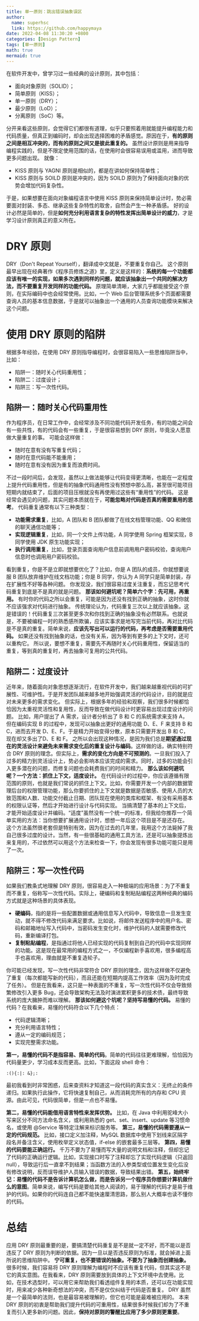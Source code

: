 ```yaml
---
title: 单一原则：跳出错误抽象误区
author:
  name: superhsc
  link: https://github.com/happymaya
date: 2022-04-08 11:30:20 +0800
categories: [Design Pattern]
tags: [单一原则]
math: true
mermaid: true
---
```


在软件开发中，曾学习过一些经典的设计原则，其中包括：

- 面向对象原则（SOLID）；
- 简单原则（KISS）；
- 单一原则（DRY）；
- 最少原则（LoD）；
- 分离原则（SoC）等。

分开来看这些原则，会觉得它们都很有道理，似乎只要照着用就能提升编程能力和代码质量，但真正到编码时，却会出现选择困难的矛盾感觉。原因在于，**有的原则之间是相互冲突的，而有的原则之间又是彼此重复的。** 
虽然设计原则是用来指导编程实践的，但是不限定使用范围的话，在使用时会很容易误用或滥用，进而导致更多问题出现。
就像：

- KISS 原则与 YAGNI 原则是相似的，都是在讲如何保持简单性；
- KISS 原则与 SOILD 原则是冲突的，因为 SOILD 原则为了保持面向对象的优势会增加代码复杂性。

于是，如果想要在面向对象编程语言中使用 KISS 原则来保持简单设计时，势必需要面对封装、多态、继承这些复杂特性的取舍，自然会产生一种矛盾感。
好的设计必然是简单的，但是**如何充分利用语言复杂的特性发挥出简单设计的威力**，才是学习设计原则真正的意义所在。
# DRY 原则
DRY（Don't Repeat Yourself），翻译成中文就是，不要重复你自己。
这个原则最早出现在经典著作《程序员修炼之道》里，定义是这样的：**系统的每一个功能都应该有唯一的实现，如果多次遇到同样的问题，就应该抽象出一个共同的解决方法，而不要重复开发同样的功能代码。**
原理简单清晰，大家几乎都能接受这个原则，在实际编码中也会经常使用。比如，一个 Web 后台管理系统多个页面都需要查询人员的基本信息数据，于是就可以抽象出一个通用的人员查询功能模块来解决这个问题。

# 使用 DRY 原则的陷阱
根据多年经验，在使用 DRY 原则指导编程时，会很容易陷入一些思维陷阱当中，比如：

- 陷阱一：随时关心代码重用性；
- 陷阱二：过度设计；
- 陷阱三：写一次性代码。
## 陷阱一：随时关心代码重用性
作为程序员，在日常工作中，会经常涉及不同功能代码开发任务，有的功能之间会有一些共性，有的代码会有一些重复，于是很容易想到 DRY 原则，毕竟没人愿意做大量重复的事。
可能会这样做：

- 随时在意有没有写重复代码；
- 随时在意代码能不能重用；
- 随时在意有没有因为重复而浪费时间。

不过一段时间后，会发现，虽然以上做法能够让代码变得更清晰，也能在一定程度上提升代码重用性，但是有的抽象代码通用性没有预想中那么高，甚至很可能项目短期内就结束了，后面的项目压根就没有再使用过这些有“重用性”的代码。
这是经常会遇见的问题，其实问题本质就在于，**可能忽略对代码是否真的需要重用的思考**。
代码重复通常有以下三种类型：

- **功能需求重复**，比如，A 团队和 B 团队都做了在线文档管理功能、QQ 和微信的聊天通信功能等；
- **实现逻辑重复**，比如，同一个文件上传功能，A 同学使用 Spring 框架实现，B 同学使用 JDK 原生功能实现；
- **执行调用重复**，比如，登录页面查询用户信息前调用用户密码校验，查询用户信息时也调用用户密码校验。

看到重复，你是不是立即就想要优化了？比如，你是 A 团队的成员，你就想要说服 B 团队放弃维护在线文档功能；你是 B 同学，你认为 A 同学只是简单封装，存在扩展性不好等各种问题。
你发现没，我们很容易过度关注重复，而忘记思考代码重复到底是不是真的就是问题。
**那该如何避坑呢？简单六个字：先可用，再重用。**
有时你的代码之所以会重复，可能是因为还没有找到正确的抽象，这时你就不应该强求对代码进行抽象。
传统理论认为，代码重复三次以上就应该抽象。这是错误的！代码重复三次甚至更多次和你找到正确的抽象没有必然联系。也就说是，不要被编程一时的熟悉感所欺骗，应该实事求是地写完当前代码，再对比代码是不是真的重复。简单来说，**应该先写出可以运行的代码，再考虑是否需要重用代码。**
如果还没有找到抽象的话，也没有关系，因为等到有更多的上下文时，还可以重构它。
所以说，要想不重复，需要先不再随时关心代码重用性，保留适当的重复，等到真的重复时，再去抽象可复用的公共代码。
## 陷阱二：过度设计
近年来，随着面向对象思想逐渐流行，在软件开发中，我们越来越重视代码的可扩展性、可维护性。于是开发团队越来越多地开始强调灵活的代码设计，目的就是应对未来更多的需求变化。
但实际上，根据多年的经验和观察，我们很多时候都恰恰因为太重视灵活性和复用性，反而导致在做代码设计时更容易出现过度设计的问题。
比如，用户提出了 A 需求，设计者分析出了 B 和 C 的系统需求来支持 A，但在编码实现 B 的过程中，发现可以抽象出更好的通用功能 D、E、F 来支持 B 和 C，进而去开发 D、E、F。于是精力开始变得分散，原本只需要开发出 B 和 C，现在却又多出了D、E 和 F。
之所以会出现这种情况，是因为我们总是**期望通过现在的灵活设计来避免未来需求变化后的重复设计与编码**。这样做的话，确实特别符合 DRY 原则的理念。但实际上，**需求的变化方向是不可预测的**。一旦我们投入了过多的精力到灵活设计上，势必会影响本应该完成的需求。同时，过多的功能会引入更多潜在的问题，而修复问题也会耗费我们的时间和精力。
**那么该如何避坑呢？一个方法：抓住上下文，适度设计。**
在代码设计的过程中，你应该遵循有限范围的原则，也就是我们常说的抓住上下文。比如，你需要开发一个内部的数据管理后台的权限管理功能，那么你要抓住的上下文就是数据是否敏感、使用人员的大致范围和人数、功能交付截止日期、团队现在使用的类库和框架、有没有采用基本的权限认证等，然后才开始进行设计与代码实现。
当搞清楚了基本的上下文后，才能开始适度设计并编码。“适度”虽然没有一个统一的标准，但我给你推荐一个简单实用的方法：当你想要扩展通用设计时，想想一年后这个项目是不是还存在。
这个方法虽然很老套但是特别有效，因为在过去的几年里，我用这个方法毙掉了我自己很多过度的设计。当然，有一些很基础的通用工具方法，还是可以抽象提炼出来复用的，不过依然可以用这个方法来检查一下，你会发现有很多功能可能只是用了一次。
## 陷阱三：写一次性代码
如果我们教条式地理解 DRY 原则，很容易走入一种极端的应用场景：为了不重复而不重复，俗称写一次性代码。实际上，硬编码和复制粘贴编程这两种经典的编码方式就是这种场景的具体表现。

- **硬编码**，指的是将一些配置数据或通用信息写入代码中，导致信息一旦发生变动，就不得不修改代码来满足要求。比如说，将邮件发送程序中的用户名、密码和邮箱地址写入代码中，当密码发生变化时，维护代码的人就需要修改代码，重新编译打包。
- **复制粘贴编程**，是指通过将他人已经实现的代码复制到自己的代码中实现同样的功能。这是现在最常用的编程方式之一，不仅编程新手喜欢用，很多编程高手也喜欢用，理由就是不重复造轮子。

你可能已经发现，写一次性代码非常符合 DRY 原则的理念，因为这样做不仅避免了重复（每次都能写新的代码），而且还能在短期内提高工作效率（因为及时完成了任务）。
但是在我看来，这只是一种表面的不重复，写一次性代码不仅会导致频繁修改引入更多 Bug，还会导致架构无法及时演进累积更多的技术债，最终导致系统的庞大臃肿而难以理解。
**那该如何避这个坑呢？坚持写易懂的代码。**
易懂的代码？在我看来，易懂的代码符合以下几个特点：

- 代码逻辑清晰；
- 充分利用语言特性；
- 遵从一定的编码规范；
- 实现完整需求功能。

**第一，易懂的代码不是指容易、简单的代码**。简单的代码往往更难理解，恰恰因为代码量更少，学习成本反而更高。比如，下面这段 shell 命令：
```shell
:(){:|: &};:
```
最初我看到时非常困惑，后来查资料才知道这一段代码的真实含义：无终止的条件递归。如果执行此操作，它将快速复制自己，从而消耗完所有的内存和 CPU 资源。由此可见，代码很简单，但是一点也不易懂。

**第二，易懂的代码能借用语言特性来发挥优势。** 比如，在 Java 中利用驼峰大小写来区分不同方法命名含义，或利用熟悉的 get、set、insert、update 等习惯命名，或使用 @Service 等特定注解来标识服务等。
**第三，易懂的代码需要遵从一定的代码规范。** 比如，接口定义加注释，MySQL 数据库中使用下划线来区隔字段名并备注含义，使用枚举定义状态值，if-else 的嵌套最多三层等。
**第四，易懂的代码要能正确运行。** 千万不要为了易懂而写大量的说明文档和注释，但却忘记了代码的正确运行逻辑。比如，实现接口时写了注释却忘了实现代码逻辑（只返回 null），导致运行后一直拿不到结果；当函数方法的入参类型或位置发生变化后没有修改说明，反而误导维护人员输入错误的数据，导致结果出错。
**第五，始终牢记：易懂的代码不是告诉计算机怎么做，而是告诉另一个程序员你想要计算机做什么的意图**。简单来说，编写代码是要给其他人阅读的，易于理解的代码才是易于维护的代码。如果你的代码连自己都不能快速厘清思路，那么别人大概率也读不懂你的代码。
# 总结
应用 DRY 原则最重要的是，要搞清楚代码重复是不是就一定不好，而不能以是否违反了 DRY 原则为判断的依据。因为一旦以是否违反原则为标准，就会掉进上面所说的思维陷阱中。
**宁可重复，也不要错误的抽象。不要为了抽象而创建抽象。**
很多时候，我们容易将 DRY 原则理解为编程时不应该有重复代码，但其实这不是它的真实意图。在我看来，DRY 原则需要放到具体的上下文环境中去使用。比如，在技术选型时，可以用它来帮助我们看透组件复用的本质，还可以在功能实现时，用来减少各种新奇想法的冲突，而不是仅仅纠结于代码是否重复。
DRY 虽然是一个最简单的法则，也是最容易被理解的，但它也可能是最难被应用的。
本来 DRY 原则的初衷是帮助我们提升代码的可重用性，结果很多时候我们却为了不重复而引入更多新的问题。因此，**保持对原则的警醒比应用了多少原则更重要**。
